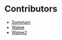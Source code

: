 # Contributors

- [Sommani](sommani@github.com)
- [Watee](MX48Live@github.com)
- [Watee2](MX48Live@github.com)
